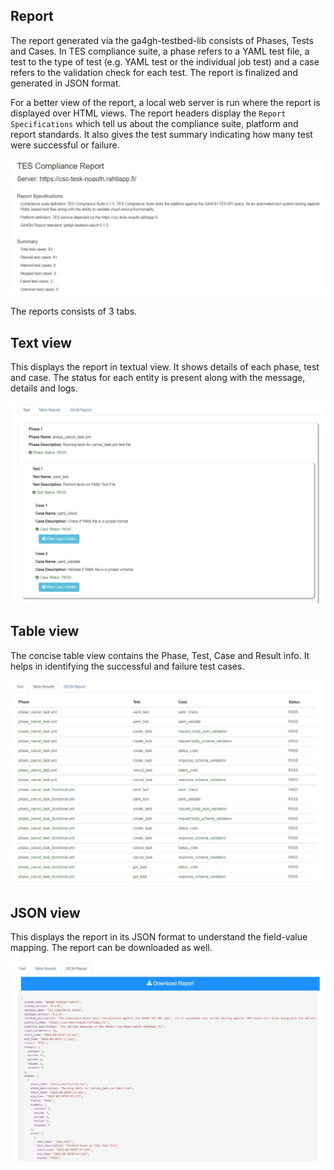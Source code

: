 ## Report

The report generated via the ga4gh-testbed-lib consists of Phases, Tests and Cases. In TES compliance suite, a phase refers to a YAML test file, a test to the type of test (e.g. YAML test or the individual job test) and a case refers to the validation check for each test. The report is finalized and generated in JSON format.

For a better view of the report, a local web server is run where the report is displayed over HTML views. The report headers display the `Report Specifications` which tell us about the compliance suite, platform and report standards. It also gives the test summary indicating how many test were successful or failure.

![Report_Headers](/docs/images/report_headers.JPG)

The reports consists of 3 tabs.

## Text view
This displays the report in textual view. It shows details of each phase, test and case. The status for each entity is present along with the message, details and logs.

![Report_Text](/docs/images/report_text.JPG)

## Table view
The concise table view contains the Phase, Test, Case and Result info. It helps in identifying the successful and failure test cases.

![Report_Table](/docs/images/report_table.JPG)

## JSON view
This displays the report in its JSON format to understand the field-value mapping. The report can be downloaded as well.

![Report_JSON](/docs/images/report_json.JPG)